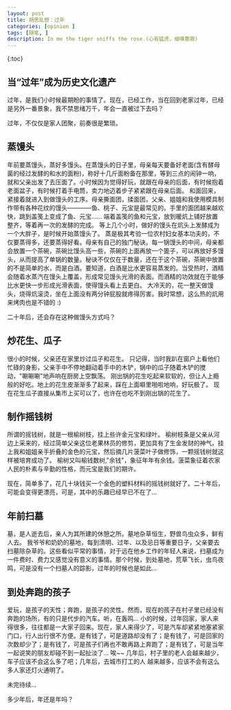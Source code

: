 ```yaml
---
layout: post
title: 胡思乱想：过年
categories: [opinion ]
tags: [随笔, ]
description: In me the tiger sniffs the rose.(心有猛虎，细嗅蔷薇)
---
```


{:toc}

## 当“过年”成为历史文化遗产

过年，是我们小时候最期盼的事情了。现在，已经工作，当在回到老家过年，已经是另外一番景象，我不禁思绪万千，年会一直被过下去吗？

过年，不仅仅是家人团聚，前奏很是繁琐。

## 蒸馒头
年前要蒸馒头，蒸好多馒头。在蒸馒头的日子里，母亲每天要备好老面(含有酵母菌的经过发酵的和水的面粉)，称好十几斤面粉备在那里，等到三点的闹钟一响，就和父亲出发了去压面了。小时候因为觉得好玩，就跟在母亲的后面，有时候抱着老面盆子，有时候打着手电筒，卖力地迈着步子紧紧跟在母亲后面。
和面回来，紧接着就进入到做馒头的工序。母亲撕面团，揉面团，父亲、姐姐和我使用模具制作带有各种花纹的馒头————鱼、桃子、元宝是最常见的。手里的面团越来越欢快，跳到盖笺上变成了鱼、元宝...... 端着盖笺的鱼和元宝，放到暖炕上铺好放置整齐，等着再一次的发酵的完成。
等上几个小时，做好的馒头在炕头上发酵成为一个大胖子，是时候开始蒸馒头了。
蒸是极其考验一位农村妇女基本功夫的，不仅要蒸得多，还要蒸得好看。母亲有自己的独门秘诀。每一锅馒头的中间，母亲都会放置一个茶碗，茶碗比馒头高一些，茶碗的上面再放一个篦子，可以再放好多馒头，从而提高了单锅的数量。秘诀不仅仅在于数量，还在于这个茶碗，茶碗中放置的不是简单的水，而是白酒。要知道，白酒是比水更容易蒸发的。当受热时，酒精会随着水蒸汽在馒头上覆盖，形成常见馒头光滑的表面。而酒精的功效就在于能够比水更快一步形成光滑表面，使得馒头看上去更白。
大冷天的，花一整天做馒头，烧得炕滚烫，坐在上面没有两分钟屁股就疼得厉害。我时常想，这么热的炕用来烤肉也是不错的 :)

二十年后，还会存在这种做馒头方式吗？

## 炒花生、瓜子
很小的时候，父亲还在家里炒过瓜子和花生。
只记得，当时我趴在窗户上看他们忙碌的身影，父亲手中不停地翻动着手中的木铲，锅中的瓜子随着木铲的搅动，"唰唰唰"地声响在厨房上空飘荡。
刚出锅的花生吃起来软软的，但让人上瘾般的好吃。地上的花生皮渐渐多了起来，踩在上面噼里啪啦地响，好玩极了。
现在花生瓜子直接从集市上买可以了，也许在也吃不到刚出锅的花生了。

## 制作摇钱树
所谓的摇钱树，就是一根榆树枝，挂上些许金元宝和绿叶。
榆树枝条是父亲从河边上采来的，经过简单父亲这位老果林员的修剪，更加具有了生金发财的神气。挂上我和姐姐亲手折叠的金色的元宝，然后摘几片菠菜叶子做修饰，一颗摇钱树就这样被培育成功了。
榆树又叫榆钱数树,"余钱"，象征年年有余钱。菠菜象征着农家人民的朴素与辛勤的性格，而元宝是我们的期许。

现在，简单多了，花几十块钱买一个金色的塑料材料的摇钱树就好了。二十年后，可能会变得更漂亮，可是，其中的乐趣已经早已不在了...

## 年前扫墓
墓，是人逝去后，亲人为其所建的休憩之所。墓地杂草恒生，野兽鸟虫众多，鲜有人去。
我爷爷和奶奶的墓地，每到清明、过年、以及忌日等重要日子，父亲要去扫墓除杂草的。这些看似平常的事情，对于远在他乡工作的年轻人来说，扫墓成为一件费时、费力又感觉没有意义的事情。那个时候，到处墓地，荒草飞长，虫鸟夜鸣，可是没有一个扫墓人的踪影，过年的时候也是如此...

## 到处奔跑的孩子
爱玩，是孩子的天性；奔跑，是孩子的灵性。然而，现在的孩子在村子里已经没有奔跑的场所，有的只是代步的汽车。听，在轰鸣...
小的时候，过年回家，家人来得很多，往往都是一大家子回来。现在，家人来得少了，可是汽车却紧紧地塞紧家门口，行人出行很不方便。是有钱了，可是道路却没有了；是有钱了，可是回家的次数却少了；是有钱了，可是孩子们再也不敢再路上奔跑了；是有钱了，可是当年一起说笑的朋友却碰不到一起扯淡了...
唉~~
几年后，村子里的老人会越来越少，车子应该不会这么多了吧；几年后，去城市打工的人
越来越多，应该不会有这么多人家还灯火通明了。

未完待续...

多少年后，年还是年吗？

<!-- ## 
回家过年，走亲戚，串朋友，得知几个故事，分享给大家：
### 一个男人的故事
### 一个女人的故事 -->
